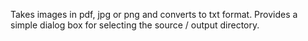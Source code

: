 Takes images in pdf, jpg or png and converts to txt format. Provides a simple dialog box for selecting the source / output directory.
